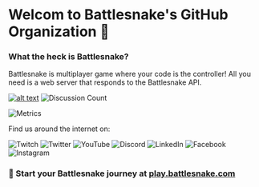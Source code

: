 # Welcom to Battlesnake's GitHub Organization 👋

### What the heck is Battlesnake?
Battlesnake is multiplayer game where your code is the controller! All you need is a web server that responds to the Battlesnake API.

[![alt text](https://img.shields.io/badge/Have%20Some%20Feedback%3F-Join%20the%20Discussion-blueviolet?style=for-the-badge)](https://github.com/BattlesnakeOfficial/feedback/discussions)
![Discussion Count](https://img.shields.io/github/discussions/battlesnakeofficial/feedback?style=for-the-badge)

![Metrics](https://metrics.lecoq.io/BattlesnakeOfficial)

Find us around the internet on:

![Twitch](https://img.shields.io/badge/Twitch-%239146FF.svg?style=for-the-badge&logo=Twitch&logoColor=white) ![Twitter](https://img.shields.io/badge/Twitter-%231DA1F2.svg?style=for-the-badge&logo=Twitter&logoColor=white) ![YouTube](https://img.shields.io/badge/YouTube-%23FF0000.svg?style=for-the-badge&logo=YouTube&logoColor=white) ![Discord](https://img.shields.io/badge/Discord-%235865F2.svg?style=for-the-badge&logo=discord&logoColor=white) ![LinkedIn](https://img.shields.io/badge/linkedin-%230077B5.svg?style=for-the-badge&logo=linkedin&logoColor=white) ![Facebook](https://img.shields.io/badge/Facebook-%231877F2.svg?style=for-the-badge&logo=Facebook&logoColor=white) ![Instagram](https://img.shields.io/badge/Instagram-%23E4405F.svg?style=for-the-badge&logo=Instagram&logoColor=white)

### 🐍 Start your Battlesnake journey at [play.battlesnake.com](https://play.battlesnake.com)
